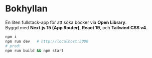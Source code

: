 # Bokhyllan

En liten fullstack-app för att söka böcker via **Open Library**.  
Byggd med **Next.js 15 (App Router)**, **React 19**, och **Tailwind CSS v4**.

```bash
npm i
npm run dev   # http://localhost:3000
# prod:
npm run build && npm start
